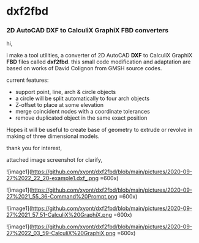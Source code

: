 # dxf2fbd
<h3>2D AutoCAD DXF to CalculiX GraphiX FBD converters</h3>

hi,

i make a tool utilities, a converter of 2D AutoCAD **DXF** to CalculiX GraphiX **FBD** files called **dxf2fbd**. this small code modification and adaptation are based on works of David Colignon from GMSH source codes.

current features:
<ul>
  <li>support point, line, arch & circle objects</li>
<li>a circle will be split automatically to four arch objects</li>
<li>Z-offset to place at some elevation</li>
<li>merge coincident nodes with a coordinate tolerances</li>
<li>remove duplicated object in the same exact position</li>
</ul>

Hopes it will be useful to create base of geometry to extrude or revolve in making of three dimensional models.

thank you for interest,

attached image screenshot for clarify,

![image1](https://github.com/xyont/dxf2fbd/blob/main/pictures/2020-09-27%2022_22_20-example1.dxf_.png =600x)

![image1](https://github.com/xyont/dxf2fbd/blob/main/pictures/2020-09-27%2021_55_36-Command%20Prompt.png =600x)

![image1](https://github.com/xyont/dxf2fbd/blob/main/pictures/2020-09-27%2021_57_51-CalculiX%20GraphiX.png =600x)

![image1](https://github.com/xyont/dxf2fbd/blob/main/pictures/2020-09-27%2022_03_59-CalculiX%20GraphiX.png =600x)
